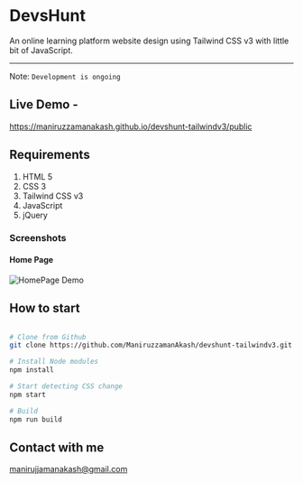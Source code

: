# DevsHunt
An online learning platform website design using Tailwind CSS v3 with little bit of JavaScript.

---

Note: ```Development is ongoing```

## Live Demo -
https://maniruzzamanakash.github.io/devshunt-tailwindv3/public

## Requirements
1. HTML 5
1. CSS 3
1. Tailwind CSS v3
1. JavaScript
1. jQuery

### Screenshots
#### Home Page

![HomePage Demo](https://i.ibb.co/FXGGZyH/Devs-Hunt-tailwind-project.png "HomePage Demo")

## How to start
```sh

# Clone from Github
git clone https://github.com/ManiruzzamanAkash/devshunt-tailwindv3.git

# Install Node modules
npm install

# Start detecting CSS change
npm start

# Build
npm run build

```

## Contact with me
manirujjamanakash@gmail.com
